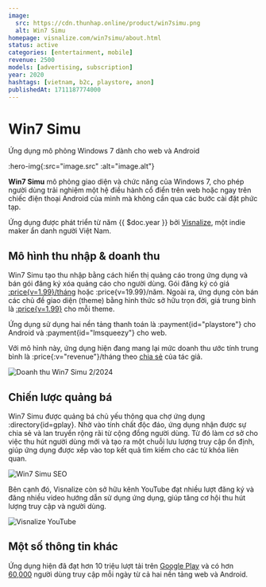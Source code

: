 ```yaml
---
image:
  src: https://cdn.thunhap.online/product/win7simu.png
  alt: Win7 Simu
homepage: visnalize.com/win7simu/about.html
status: active
categories: [entertainment, mobile]
revenue: 2500
models: [advertising, subscription]
year: 2020
hashtags: [vietnam, b2c, playstore, anon]
publishedAt: 1711187774000
---
```


# Win7 Simu

Ứng dụng mô phỏng Windows 7 dành cho web và Android

:hero-img{:src="image.src" :alt="image.alt"}

__Win7 Simu__ mô phỏng giao diện và chức năng của Windows 7, cho phép người dùng trải nghiệm một hệ điều hành cổ điển trên web hoặc ngay trên chiếc điện thoại Android của mình mà không cần qua các bước cài đặt phức tạp.

Ứng dụng được phát triển từ năm {{ $doc.year }} bởi [Visnalize](https://visnalize.com/), một indie maker ẩn danh người Việt Nam.

## Mô hình thu nhập & doanh thu

Win7 Simu tạo thu nhập bằng cách hiển thị quảng cáo trong ứng dụng và bán gói đăng ký xóa quảng cáo cho người dùng. Gói đăng ký có giá [:price{v=1.99}/tháng](https://visnalize.com/win7simu/about.html#pricing) hoặc :price{v=19.99}/năm. Ngoài ra, ứng dụng còn bán các chủ đề giao diện (theme) bằng hình thức sở hữu trọn đời, giá trung bình là [:price{v=1.99}](https://store.visnalize.com/) cho mỗi theme.

Ứng dụng sử dụng hai nền tảng thanh toán là :payment{id="playstore"} cho Android và :payment{id="lmsqueezy"} cho web.

Với mô hình này, ứng dụng hiện đang mang lại mức doanh thu ước tính trung bình là :price{:v="revenue"}/tháng theo [chia sẻ](https://twitter.com/visnalize/status/1769680648506094044) của tác giả.

![Doanh thu Win7 Simu 2/2024](https://pbs.twimg.com/media/GI7LsVybgAAwtfd?format=jpg&name=medium)

## Chiến lược quảng bá

Win7 Simu được quảng bá chủ yếu thông qua chợ ứng dụng :directory{id=gplay}. Nhờ vào tính chất độc đáo, ứng dụng nhận được sự chia sẻ và lan truyền rộng rãi từ cộng đồng người dùng. Từ đó làm cơ sở cho việc thu hút người dùng mới và tạo ra một chuỗi lưu lượng truy cập ổn định, giúp ứng dụng được xếp vào top kết quả tìm kiếm cho các từ khóa liên quan.

![Win7 Simu SEO](https://cdn.thunhap.online/product/win7simu+seo.jpg)

Bên cạnh đó, Visnalize còn sở hữu kênh YouTube đạt nhiều lượt đăng ký và đăng nhiều video hướng dẫn sử dụng ứng dụng, giúp tăng cơ hội thu hút lượng truy cập và người dùng.

![Visnalize YouTube](https://cdn.thunhap.online/product/win7simu+youtube.png)

## Một số thông tin khác

Ứng dụng hiện đã đạt hơn 10 triệu lượt tải trên [Google Play](https://play.google.com/store/apps/details?id=com.visnalize.win7simu) và có hơn [60,000](https://twitter.com/visnalize/status/1757763108846891061) người dùng truy cập mỗi ngày từ cả hai nền tảng web và Android.
